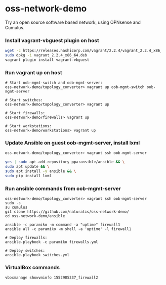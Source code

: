 # oss-network-demo

Try an open source software based network, using OPNsense and Cumulus.


### Install vagrant-vbguest plugin on host
```bash
wget -c https://releases.hashicorp.com/vagrant/2.2.4/vagrant_2.2.4_x86_64.deb
sudo dpkg -i vagrant_2.2.4_x86_64.deb
vagrant plugin install vagrant-vbguest
```

### Run vagrant up on host
    # Start oob-mgmt-switch and oob-mgmt-server:
    oss-network-demo/topology_converter> vagrant up oob-mgmt-switch oob-mgmt-server

    # Start switches:
    oss-network-demo/topology_converter> vagrant up

    # Start firewalls:
    oss-network-demo/firewalls> vagrant up

    # Start workstations:
    oss-network-demo/workstations> vagrant up


### Update Ansible on guest oob-mgmt-server, install lxml

```bash
oss-network-demo/topology_converter> vagrant ssh oob-mgmt-server

yes | sudo apt-add-repository ppa:ansible/ansible && \
sudo apt update && \
sudo apt install -y ansible && \
sudo pip install lxml
```

### Run ansible commands from oob-mgmt-server

    oss-network-demo/topology_converter> vagrant ssh oob-mgmt-server
    sudo -s
    su cumulus
    git clone https://github.com/naturalis/oss-network-demo/
    cd oss-network-demo/ansible

    ansible -c paramiko -m command -a "uptime" firewall1
    ansible all -c paramiko -m shell -a 'uptime' -l firewall1

    # Deploy firewalls:
    ansible-playbook -c paramiko firewalls.yml

    # Deploy switches:
    ansible-playbook switches.yml


### VirtualBox commands
    vboxmanage showvminfo 1552905337_firewall2
